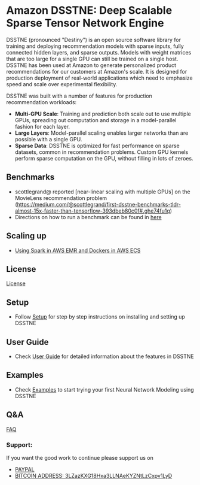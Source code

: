 

# Amazon DSSTNE: Deep Scalable Sparse Tensor Network Engine

DSSTNE (pronounced "Destiny") is an open source software library for training and deploying recommendation
models with sparse inputs, fully connected hidden layers, and sparse outputs. Models with weight matrices
that are too large for a single GPU can still be trained on a single host. DSSTNE has been used at Amazon
to generate personalized product recommendations for our customers at Amazon's scale. It is designed for
production deployment of real-world applications which need to emphasize speed and scale over experimental 
flexibility.

DSSTNE was built with a number of features for production recommendation workloads:

* **Multi-GPU Scale**: Training and prediction
both scale out to use multiple GPUs, spreading out computation
and storage in a model-parallel fashion for each layer.
* **Large Layers**: Model-parallel scaling enables larger networks than
are possible with a single GPU.
* **Sparse Data**: DSSTNE is optimized for fast performance on sparse datasets, common in recommendation 
problems. Custom GPU kernels perform sparse computation on the GPU, without filling in lots of zeroes.

## Benchmarks
* scottlegrand@ reported [near-linear scaling with multiple GPUs] on the MovieLens recommendation problem 
(https://medium.com/@scottlegrand/first-dsstne-benchmarks-tldr-almost-15x-faster-than-tensorflow-393dbeb80c0f#.ghe74fu1q)
* Directions on how to run a benchmark can be found in [here](benchmarks/Benchmark.md)

## Scaling up
* [Using Spark in AWS EMR and Dockers in AWS ECS ](http://blogs.aws.amazon.com/bigdata/post/TxGEL8IJ0CAXTK/Generating-Recommendations-at-Amazon-Scale-with-Apache-Spark-and-Amazon-DSSTNE)
    

## License
[License](LICENSE)


 
 

## Setup
* Follow [Setup](docs/getting_started/setup.md) for step by step instructions on installing and setting up DSSTNE

## User Guide
* Check [User Guide](docs/getting_started/userguide.md) for detailed information about the features in DSSTNE

## Examples
* Check [Examples](docs/getting_started/examples.md) to start trying your first Neural Network Modeling using DSSTNE

## Q&A
[FAQ](FAQ.md)

### Support:

If you want the good work to continue please support us on

* [PAYPAL](https://www.paypal.me/ishandutta2007)
* [BITCOIN ADDRESS: 3LZazKXG18Hxa3LLNAeKYZNtLzCxpv1LyD](https://www.coinbase.com/join/5a8e4a045b02c403bc3a9c0c)
